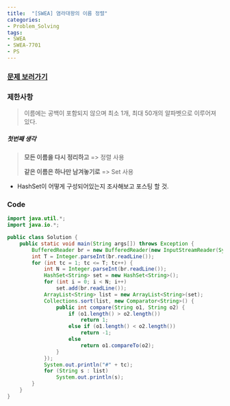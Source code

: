 ```yaml
---
title:  "[SWEA] 염라대왕의 이름 정렬"
categories:
- Problem_Solving
tags:
- SWEA
- SWEA-7701
- PS
---
```




### [문제 보러가기]( https://swexpertacademy.com/main/code/problem/problemDetail.do?contestProbId=AWqU0zh6rssDFARG&categoryId=AWqU0zh6rssDFARG&categoryType=CODE )



### 제한사항

>  이름에는 공백이 포함되지 않으며 최소 1개, 최대 50개의 알파벳으로 이루어져 있다. 

##### 첫번째 생각

> **모든 이름을 다시 정리하고** => 정렬 사용
>
> **같은 이름은 하나만 남겨놓기로** => Set 사용

+ HashSet이 어떻게 구성되어있는지 조사해보고 포스팅 할 것.



### Code

```java
import java.util.*;
import java.io.*;

public class Solution {
	public static void main(String args[]) throws Exception {
		BufferedReader br = new BufferedReader(new InputStreamReader(System.in));
		int T = Integer.parseInt(br.readLine());
		for (int tc = 1; tc <= T; tc++) {
			int N = Integer.parseInt(br.readLine());
			HashSet<String> set = new HashSet<String>();
			for (int i = 0; i < N; i++)
				set.add(br.readLine());
			ArrayList<String> list = new ArrayList<String>(set);
			Collections.sort(list, new Comparator<String>() {
				public int compare(String o1, String o2) {
					if (o1.length() > o2.length())
						return 1;
					else if (o1.length() < o2.length())
						return -1;
					else
						return o1.compareTo(o2);
				}
			});
			System.out.println("#" + tc);
			for (String s : list)
				System.out.println(s);
		}
	}
}

```

